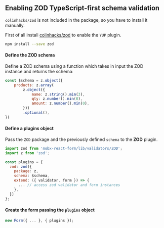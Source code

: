 ## Enabling ZOD TypeScript-first schema validation

`colinhacks/zod` is not included in the package, so you have to install it manually.

First of all install [colinhacks/zod](https://github.com/colinhacks/zod) to enable the `YUP` plugin.

```bash
npm install --save zod
```

#### Define the ZOD schema

Define a ZOD schema using a function which takes in input the ZOD instance and returns the schema:

```javascript
const $schema = z.object({
	products: z.array(
		z.object({
			name: z.string().min(3),
			qty: z.number().min(0),
			amount: z.number().min(0),
		}))
		.optional(),
})
```

#### Define a plugins object

Pass the `ZOD` package and the previously defined `schema` to the **ZOD** plugin.

```javascript
import zod from 'mobx-react-form/lib/validators/ZOD';
import z from 'zod';

const plugins = {
  zod: zod({
    package: z,
    schema: $schema,
    extend: ({ validator, form }) => {
      ... // access zod validator and form instances
    },
  })
};
```

#### Create the form passing the `plugins` object

```javascript
new Form({ ... }, { plugins });
```
